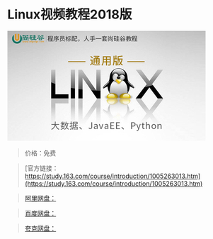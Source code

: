 # Linux视频教程2018版

![img](../../../assets/study163/free/3e7b9b65f8244c2a806821b3dc4822ac.jpg)

> 价格：免费

> [官方链接：https://study.163.com/course/introduction/1005263013.htm](https://study.163.com/course/introduction/1005263013.htm)

> [阿里网盘：]()

> [百度网盘：]()

> [夸克网盘：]()
